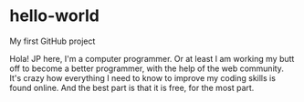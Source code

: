 # hello-world
My first GitHub project

Hola! JP here, I'm a computer programmer. Or at least I am working my butt off to become a better programmer, with the help of the web community. It's crazy how everything I need to know to improve my coding skills is found online. And the best part is that it is free, for the most part.
